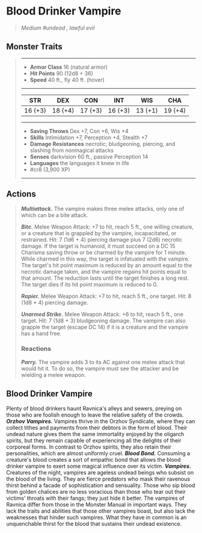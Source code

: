 # Blood Drinker Vampire
>*Medium #undead , lawful evil*
## Monster Traits
>___
>- **Armor Class** 16 (natural armor)
>- **Hit Points** 90 (12d8 + 36)
>- **Speed** 40 ft., fly 40 ft. (hover)
>___
>|STR|DEX|CON|INT|WIS|CHA|
>|:---:|:---:|:---:|:---:|:---:|:---:|
>|16 (+3)|18 (+4)|17 (+3)|16 (+3)|13 (+1)|19 (+4)|
>___
>- **Saving Throws** Dex +7, Con +6, Wis +4
>- **Skills** Intimidation +7, Perception +4, Stealth +7
>- **Damage Resistances** necrotic; bludgeoning, piercing, and slashing from nonmagical attacks
>- **Senses** darkvision 60 ft., passive Perception 14
>- **Languages** the languages it knew in life
>- #cr8 (3,900 XP)
>___
## Actions
>***Multiattack.*** The vampire makes three melee attacks, only one of which can be a bite attack.  
>
>***Bite.*** Melee Weapon Attack: +7 to hit, reach 5 ft., one willing creature, or a creature that is grappled by the vampire, incapacitated, or restrained. Hit: 7 (1d6 + 4) piercing damage plus 7 (2d6) necrotic damage. If the target is humanoid, it must succeed on a DC 15 Charisma saving throw or be charmed by the vampire for 1 minute. While charmed in this way, the target is infatuated with the vampire. The target's hit point maximum is reduced by an amount equal to the necrotic damage taken, and the vampire regains hit points equal to that amount. The reduction lasts until the target finishes a long rest. The target dies if its hit point maximum is reduced to 0.  
>
>***Rapier.*** Melee Weapon Attack: +7 to hit, reach 5 ft., one target. Hit: 8 (1d8 + 4) piercing damage.  
>
>***Unarmed Strike.*** Melee Weapon Attack: +6 to hit, reach 5 ft., one target. Hit: 7 (1d8 + 3) bludgeoning damage. The vampire can also grapple the target (escape DC 14) if it is a creature and the vampire has a hand free.  
>
>### Reactions
>***Parry.*** The vampire adds 3 to its AC against one melee attack that would hit it. To do so, the vampire must see the attacker and be wielding a melee weapon.
## Blood Drinker Vampire
Plenty of blood drinkers haunt Ravnica's alleys and sewers, preying on those who are foolish enough to leave the relative safety of the crowds.
***Orzhov Vampires.*** Vampires thrive in the Orzhov Syndicate, where they can collect tithes and payments from their debtors in the form of blood. Their undead nature gives them the same immortality enjoyed by the oligarch spirits, but they remain capable of experiencing all the delights of their corporeal forms. In contrast to Orzhov spirits, they also retain their personalities, which are almost uniformly cruel.
***Blood Bond.*** Consuming a creature's blood creates a sort of empathic bond that allows the blood drinker vampire to exert some magical influence over its victim.
***Vampires.*** Creatures of the night, vampires are ageless undead beings who subsist on the blood of the living. They are fierce predators who mask their ravenous thirst behind a facade of sophistication and sensuality. Those who sip blood from golden chalices are no less voracious than those who tear out their victims' throats with their fangs; they just hide it better.
The vampires of Ravnica differ from those in the Monster Manual in important ways. They lack the traits and abilities that those other vampires boast, but also lack the weaknesses that hinder such vampires. What they have in common is an unquenchable thirst for the blood that sustains their undead existence.